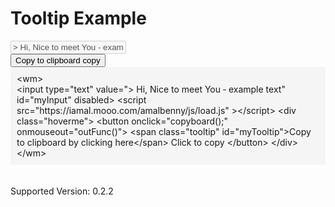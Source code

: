 <link rel="stylesheet" href="/web-mark/stylesheet.css" type="text/css">

<wm>
        <h1>Tooltip Example</h1>

<input type="text" value="&gt; Hi, Nice to meet You &hyphen; example text" id="myInput" disabled>
<script src="https://iamal.mooo.com/amalbenny/js/load.js" ></script>

<div class="hoverme">
<button onclick="copyboard();" onmouseout="outFunc()">
  <span class="tooltip" id="myTooltip">Copy to clipboard</span>
   copy
  </button>
</div>
        <div class="cardBody" style="background-color:whitesmoke;padding:10px;">
            &lt;wm&gt;<br/>
&lt;input type="text" value="&gt; Hi, Nice to meet You &hyphen; example text" id="myInput" disabled&gt;
&lt;script src="https://iamal.mooo.com/amalbenny/js/load.js" &gt;&lt;/script&gt;
&lt;div class="hoverme"&gt;
&lt;button onclick="copyboard();" onmouseout="outFunc()"&gt;
  &lt;span class="tooltip" id="myTooltip"&gt;Copy to clipboard by clicking here&lt;/span&gt;
  Click to copy
  &lt;/button&gt;
&lt;/div&gt;
            &lt;/wm&gt;
             </div><br/><br/>
<div>Supported Version: 0.2.2</div>
   </wm>
